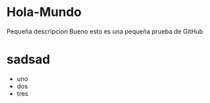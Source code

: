 # Hola-Mundo
Pequeña descripcion
Bueno esto es una pequeña prueba de GitHub

<h1>sadsad</h1>
<ul>
<li>uno</li>
<li>dos</li>
<li>tres</li>

</ul>
